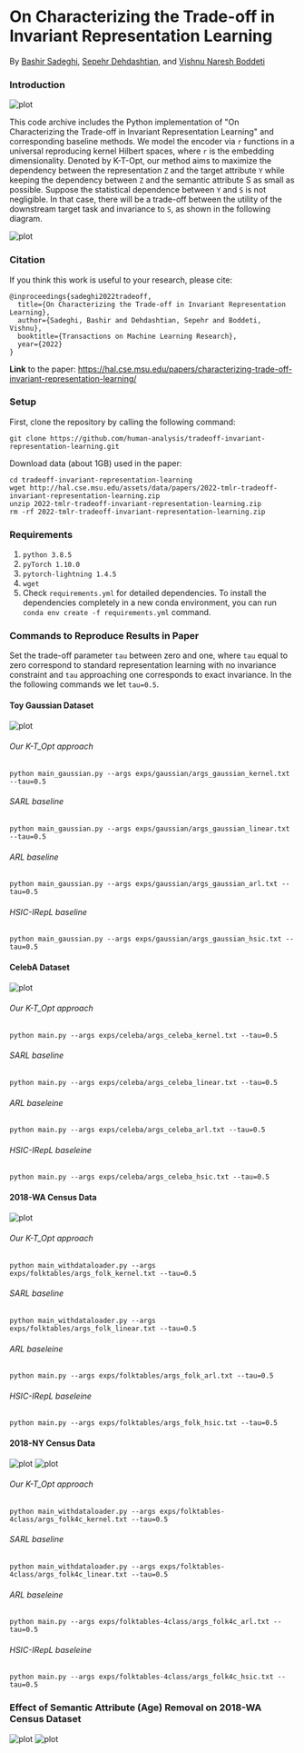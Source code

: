# On Characterizing the Trade-off in Invariant Representation Learning

By [Bashir Sadeghi](https://www.egr.msu.edu/~sadeghib/), [Sepehr Dehdashtian](https://sepehr-dehdashtian.jimdosite.com/),
and [Vishnu Naresh Boddeti](https://hal.cse.msu.edu/)


### Introduction

![plot](./images/setting.png)

This code archive includes the Python implementation of "On Characterizing the Trade-off in Invariant Representation
Learning" and corresponding baseline methods. We model the encoder via `r` functions in a universal reproducing kernel
Hilbert spaces, where `r` is the embedding dimensionality. Denoted by K-T-Opt, our method aims to maximize the
dependency between the representation `Z` and the target attribute `Y` while keeping the dependency between `Z` and the
semantic attribute S as small as possible. Suppose the statistical dependence between `Y` and `S` is not negligible.
In that case, there will be a trade-off between the utility of the downstream target task and invariance to `S`,
as shown in the following diagram.

![plot](./images/trade-off.png)
### Citation

If you think this work is useful to your research, please cite:

    @inproceedings{sadeghi2022tradeoff,
      title={On Characterizing the Trade-off in Invariant Representation Learning},
      author={Sadeghi, Bashir and Dehdashtian, Sepehr and Boddeti, Vishnu},
      booktitle={Transactions on Machine Learning Research},
      year={2022}
    }

**Link** to the paper: https://hal.cse.msu.edu/papers/characterizing-trade-off-invariant-representation-learning/

### Setup

First, clone the repository by calling the following command:
~~~~
git clone https://github.com/human-analysis/tradeoff-invariant-representation-learning.git
~~~~
Download data (about 1GB) used in the paper:

```
cd tradeoff-invariant-representation-learning
wget http://hal.cse.msu.edu/assets/data/papers/2022-tmlr-tradeoff-invariant-representation-learning.zip
unzip 2022-tmlr-tradeoff-invariant-representation-learning.zip
rm -rf 2022-tmlr-tradeoff-invariant-representation-learning.zip
```

### Requirements

1. `python 3.8.5`
2. `pyTorch 1.10.0`
3. `pytorch-lightning 1.4.5`
4. `wget`
5. Check `requirements.yml` for detailed dependencies. To install the dependencies completely in a new conda
  environment, you can run `conda env create -f requirements.yml` command. 

### Commands to Reproduce Results in Paper

Set the trade-off parameter `tau` between zero and one, where `tau` equal to zero correspond to standard representation
learning with  no invariance constraint and `tau` approaching one corresponds to exact invariance. In the the following
commands we let `tau=0.5`.

#### Toy Gaussian Dataset

![plot](./images/gaussian-kcc-accuracy.png)

###### Our K-T_Opt approach
~~~~
python main_gaussian.py --args exps/gaussian/args_gaussian_kernel.txt --tau=0.5
~~~~

###### SARL baseline
~~~~
python main_gaussian.py --args exps/gaussian/args_gaussian_linear.txt --tau=0.5
~~~~

###### ARL baseline
~~~~
python main_gaussian.py --args exps/gaussian/args_gaussian_arl.txt --tau=0.5
~~~~

###### HSIC-IRepL baseline
~~~~
python main_gaussian.py --args exps/gaussian/args_gaussian_hsic.txt --tau=0.5
~~~~

#### CelebA Dataset 
![plot](./images/celeba-dpv-accuracy.png)

###### Our K-T_Opt approach
~~~~
python main.py --args exps/celeba/args_celeba_kernel.txt --tau=0.5
~~~~

###### SARL baseline
~~~~
python main.py --args exps/celeba/args_celeba_linear.txt --tau=0.5
~~~~

###### ARL baseleine
~~~~
python main.py --args exps/celeba/args_celeba_arl.txt --tau=0.5
~~~~

###### HSIC-IRepL baseleine
~~~~
python main.py --args exps/celeba/args_celeba_hsic.txt --tau=0.5
~~~~

#### 2018-WA Census Data
![plot](./images/folktables-dpv-accuracy.png)

###### Our K-T_Opt approach
~~~~
python main_withdataloader.py --args exps/folktables/args_folk_kernel.txt --tau=0.5
~~~~

###### SARL baseline
~~~~
python main_withdataloader.py --args exps/folktables/args_folk_linear.txt --tau=0.5
~~~~

###### ARL baseleine
~~~~
python main.py --args exps/folktables/args_folk_arl.txt --tau=0.5
~~~~

###### HSIC-IRepL baseleine
~~~~
python main.py --args exps/folktables/args_folk_hsic.txt --tau=0.5
~~~~

#### 2018-NY Census Data
![plot](./images/folktables-4c-dpv-accuracy.png)
![plot](./images/folktables-4c-tau-r.png)
###### Our K-T_Opt approach
~~~~
python main_withdataloader.py --args exps/folktables-4class/args_folk4c_kernel.txt --tau=0.5
~~~~

###### SARL baseline
~~~~
python main_withdataloader.py --args exps/folktables-4class/args_folk4c_linear.txt --tau=0.5
~~~~

###### ARL baseleine
~~~~
python main.py --args exps/folktables-4class/args_folk4c_arl.txt --tau=0.5
~~~~

###### HSIC-IRepL baseleine
~~~~
python main.py --args exps/folktables-4class/args_folk4c_hsic.txt --tau=0.5
~~~~

### Effect of Semantic Attribute (Age) Removal on 2018-WA Census Dataset
![plot](./images/folk-age-removed-all.png) ![plot](./images/folk-age-removed-ours.png)
